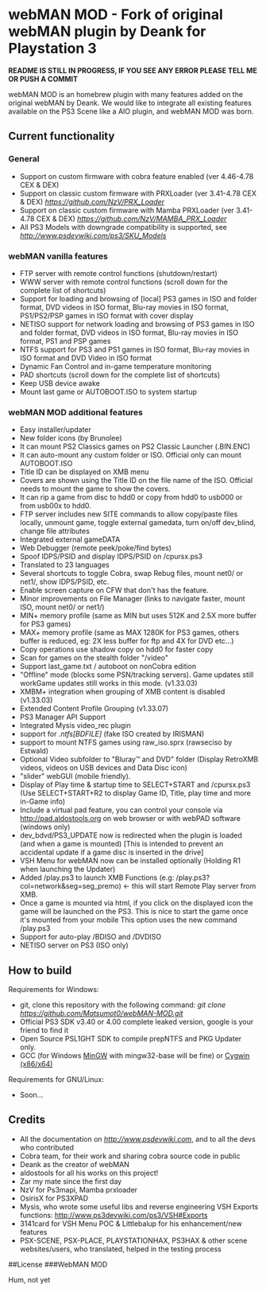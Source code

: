 # webMAN MOD - Fork of original webMAN plugin by Deank for Playstation 3

__README IS STILL IN PROGRESS, IF YOU SEE ANY ERROR PLEASE TELL ME OR PUSH A COMMIT__

webMAN MOD is an homebrew plugin with many features added on the original webMAN by Deank.
We would like to integrate all existing features available on the PS3 Scene like a AIO plugin, and webMAN MOD was born.

## Current functionality
### General
- Support on custom firmware with cobra feature enabled (ver 4.46-4.78 CEX & DEX)
- Support on classic custom firmware with PRXLoader (ver 3.41-4.78 CEX & DEX) *https://github.com/NzV/PRX_Loader*
- Support on classic custom firmware with Mamba PRXLoader (ver 3.41-4.78 CEX & DEX) *https://github.com/NzV/MAMBA_PRX_Loader*
- All PS3 Models with downgrade compatibility is supported, see *http://www.psdevwiki.com/ps3/SKU_Models*

### webMAN vanilla features
- FTP server with remote control functions (shutdown/restart)
- WWW server with remote control functions (scroll down for the complete list of shortcuts)
- Support for loading and browsing of [local] PS3 games in ISO and folder format, DVD videos in ISO format, Blu-ray movies in ISO format, PS1/PS2/PSP games in ISO format with cover display
- NETISO support for network loading and browsing of PS3 games in ISO and folder format, DVD videos in ISO format, Blu-ray movies in ISO format, PS1 and PSP games
- NTFS support for PS3 and PS1 games in ISO format, Blu-ray movies in ISO format and DVD Video in ISO format
- Dynamic Fan Control and in-game temperature monitoring
- PAD shortcuts (scroll down for the complete list of shortcuts)
- Keep USB device awake
- Mount last game or AUTOBOOT.ISO to system startup

### webMAN MOD additional features
- Easy installer/updater
- New folder icons (by Brunolee)
- It can mount PS2 Classics games on PS2 Classic Launcher (.BIN.ENC)
- It can auto-mount any custom folder or ISO. Official only can mount AUTOBOOT.ISO
- Title ID can be displayed on XMB menu
- Covers are shown using the Title ID on the file name of the ISO. Official needs to mount the game to show the covers.
- It can rip a game from disc to hdd0 or copy from hdd0 to usb000 or from usb00x to hdd0.
- FTP server includes new SITE commands to allow copy/paste files locally, unmount game, toggle external gamedata, turn on/off dev_blind, change file attributes
- Integrated external gameDATA
- Web Debugger (remote peek/poke/find bytes)
- Spoof IDPS/PSID and display IDPS/PSID on /cpursx.ps3
- Translated to 23 languages
- Several shortcuts to toggle Cobra, swap Rebug files, mount net0/ or net1/, show IDPS/PSID, etc.
- Enable screen capture on CFW that don't has the feature.
- Minor improvements on File Manager (links to navigate faster, mount ISO, mount net0/ or net1/)
- MIN+ memory profile (same as MIN but uses 512K and 2.5X more buffer for PS3 games)
- MAX+ memory profile (same as MAX 1280K for PS3 games, others buffer is reduced, eg: 2X less buffer for ftp and 4X for DVD etc...)
- Copy operations use shadow copy on hdd0 for faster copy
- Scan for games on the stealth folder "/video"
- Support last_game.txt / autoboot on nonCobra edition
- "Offline" mode (blocks some PSN/tracking servers). Game updates still workGame updates still works in this mode. (v1.33.03)
- XMBM+ integration when grouping of XMB content is disabled (v1.33.03)
- Extended Content Profile Grouping (v1.33.07)
- PS3 Manager API Support
- Integrated Mysis video_rec plugin
- support for *.ntfs[BDFILE]* (fake ISO created by IRISMAN)
- support to mount NTFS games using raw_iso.sprx (rawseciso by Estwald)
- Optional Video subfolder to "Bluray™ and DVD" folder (Display RetroXMB videos, videos on USB devices and Data Disc icon)
- "slider" webGUI (mobile friendly).
- Display of Play time & startup time to SELECT+START and /cpursx.ps3 (Use SELECT+START+R2 to display Game ID, Title, play time and more in-Game info)
- Include a virtual pad feature, you can control your console via http://pad.aldostools.org on web browser or with webPAD software (windows only)
- dev_bdvd/PS3_UPDATE now is redirected when the plugin is loaded (and when a game is mounted) [This is intended to prevent an accidental update if a game disc is inserted in the drive]
- VSH Menu for webMAN now can be installed optionally (Holding R1 when launching the Updater)
- Added /play.ps3 to launch XMB Functions (e.g: /play.ps3?col=network&seg=seg_premo) <- this will start Remote Play server from XMB.
- Once a game is mounted via html, if you click on the displayed icon the game will be launched on the PS3. This is nice to start the game once it's mounted from your mobile This option uses the new command /play.ps3
- Support for auto-play /BDISO and /DVDISO
- NETISO server on PS3 (ISO only)

## How to build
Requirements for Windows:
- git, clone this repository with the following command: *git clone https://github.com/Matsumot0/webMAN-MOD.git*
- Official PS3 SDK v3.40 or 4.00 complete leaked version, google is your friend to find it
- Open Source PSL1GHT SDK to compile prepNTFS and PKG Updater only.
- GCC (for Windows [MinGW](http://sourceforge.net/projects/mingw) with mingw32-base will be fine) or [Cygwin (x86/x64)](https://cygwin.com/install.html)

Requirements for GNU/Linux:
- Soon...

## Credits
- All the documentation on *http://www.psdevwiki.com*, and to all the devs who contributed
- Cobra team, for their work and sharing cobra source code in public
- Deank as the creator of webMAN
- aldostools for all his works on this project!
- Zar my mate since the first day
- NzV for Ps3mapi, Mamba prxloader
- OsirisX for PS3XPAD
- Mysis, who wrote some useful libs and reverse engineering VSH Exports functions: http://www.ps3devwiki.com/ps3/VSH#Exports
- 3141card for VSH Menu POC & Littlebalup for his enhancement/new features
- PSX-SCENE, PSX-PLACE, PLAYSTATIONHAX, PS3HAX & other scene websites/users, who translated, helped in the testing process


##License
###WebMAN MOD

Hum, not yet
